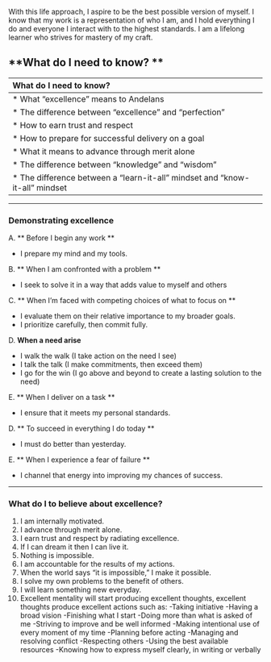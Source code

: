 With this life approach, I aspire to be the best possible version of myself. I know that my work is a representation of who I am, and I hold everything I do and everyone I interact with to the highest standards. I am a lifelong learner who strives for mastery of my craft.

## **What do I need to know? **


| What do I need to know?   |
|:-------------|
| *  What “excellence” means to Andelans   |
| *  The difference between “excellence” and “perfection” |
| *  How to earn trust and respect |
| *  How to prepare for successful delivery on a goal |
| *  What it means to advance through merit alone |
| *  The difference between “knowledge” and “wisdom”  |
| *  The difference between a “learn-it-all” mindset and “know-it-all” mindset |


----------

### **Demonstrating excellence**
A. ** Before I begin any work **
- I prepare my mind and my tools.

B. ** When I am confronted with a problem **
- I seek to solve it in a way that adds value to myself and others

C. ** When I’m faced with competing choices of what to focus on **
- I evaluate them on their relative importance to my broader goals.
- I prioritize carefully, then commit fully.

D. **When a need arise**
- I walk the walk (I take action on the need I see)
- I talk the talk (I make commitments, then exceed them)
- I go for the win (I go above and beyond to create a lasting solution to the need)

E. ** When I deliver on a task **
- I ensure that it meets my personal standards.

D. ** To succeed in everything I do today **
- I must do better than yesterday.

E. ** When I experience a fear of failure **
- I channel that energy into improving my chances of success.

----------


### **What do I to believe about excellence?**
1. I am internally motivated.
2. I advance through merit alone.
3. I earn trust and respect by radiating excellence.
4. If I can dream it then I can live it.
5. Nothing is impossible.
6. I am accountable for the results of my actions.
7. When the world says “it is impossible,” I make it possible.
8. I solve my own problems to the benefit of others.
9. I will learn something new everyday.
10. Excellent mentality will start producing excellent thoughts, excellent thoughts produce excellent actions such as:
 -Taking initiative
-Having a broad vision
-Finishing what I start
-Doing more than what is asked of me
-Striving to improve and be well informed
-Making intentional use of every moment of my time
-Planning before acting
-Managing and resolving conflict
-Respecting others
-Using the best available resources
-Knowing how to express myself clearly, in writing or verbally